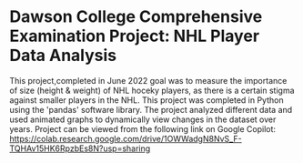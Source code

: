 # Dawson College Comprehensive Examination Project: NHL Player Data Analysis
This project,completed in June 2022 goal was to measure the importance of size (height & weight) of NHL hoceky players, as there is a certain stigma against smaller players in the NHL. This project was completed in Python using the 'pandas' software library. 
The project analyzed different data and used animated graphs to dynamically view changes in the dataset over years. 
Project can be viewed from the following link on Google Copilot: https://colab.research.google.com/drive/1OWWadgN8NvS_F-TQHAv15HK6RpzbEs8N?usp=sharing
